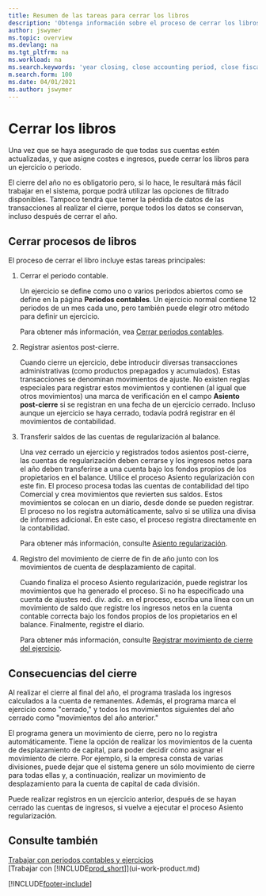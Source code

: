 ```yaml
---
title: Resumen de las tareas para cerrar los libros
description: 'Obtenga información sobre el proceso de cerrar los libros de un ejercicio o periodo, y qué sucede después de cerrar al final de un ejercicio.'
author: jswymer
ms.topic: overview
ms.devlang: na
ms.tgt_pltfrm: na
ms.workload: na
ms.search.keywords: 'year closing, close accounting period, close fiscal year, bank account detailed trial balance'
m.search.form: 100
ms.date: 04/01/2021
ms.author: jswymer
---
```

# <a name="closing-the-books"></a>Cerrar los libros
Una vez que se haya asegurado de que todas sus cuentas estén actualizadas, y que asigne costes e ingresos, puede cerrar los libros para un ejercicio o periodo.

El cierre del año no es obligatorio pero, si lo hace, le resultará más fácil trabajar en el sistema, porque podrá utilizar las opciones de filtrado disponibles. Tampoco tendrá que temer la pérdida de datos de las transacciones al realizar el cierre, porque todos los datos se conservan, incluso después de cerrar el año.

## <a name="closing-book-process"></a>Cerrar procesos de libros
El proceso de cerrar el libro incluye estas tareas principales:

1. Cerrar el periodo contable.

    Un ejercicio se define como uno o varios periodos abiertos como se define en la página **Periodos contables**. Un ejercicio normal contiene 12 periodos de un mes cada uno, pero también puede elegir otro método para definir un ejercicio.

    Para obtener más información, vea [Cerrar periodos contables](year-close-account-periods.md).
2. Registrar asientos post-cierre.

    Cuando cierre un ejercicio, debe introducir diversas transacciones administrativas (como productos prepagados y acumulados). Estas transacciones se denominan movimientos de ajuste. No existen reglas especiales para registrar estos movimientos y contienen (al igual que otros movimientos) una marca de verificación en el campo **Asiento post-cierre** si se registran en una fecha de un ejercicio cerrado. Incluso aunque un ejercicio se haya cerrado, todavía podrá registrar en él movimientos de contabilidad.
3. Transferir saldos de las cuentas de regularización al balance.

    Una vez cerrado un ejercicio y registrados todos asientos post-cierre, las cuentas de regularización deben cerrarse y los ingresos netos para el año deben transferirse a una cuenta bajo los fondos propios de los propietarios en el balance. Utilice el proceso Asiento regularización con este fin. El proceso procesa todas las cuentas de contabilidad del tipo Comercial y crea movimientos que revierten sus saldos. Estos movimientos se colocan en un diario, desde donde se pueden registrar. El proceso no los registra automáticamente, salvo si se utiliza una divisa de informes adicional. En este caso, el proceso registra directamente en la contabilidad.

    Para obtener más información, consulte [Asiento regularización](year-close-income-statement.md).
4. Registro del movimiento de cierre de fin de año junto con los movimientos de cuenta de desplazamiento de capital.

    Cuando finaliza el proceso Asiento regularización, puede registrar los movimientos que ha generado el proceso. Si no ha especificado una cuenta de ajustes red. div. adic. en el proceso, escriba una línea con un movimiento de saldo que registre los ingresos netos en la cuenta contable correcta bajo los fondos propios de los propietarios en el balance. Finalmente, registre el diario.

    Para obtener más información, consulte [Registrar movimiento de cierre del ejercicio](year-how-post-year-end-close-entry.md).

## <a name="what-happens-when-you-close"></a>Consecuencias del cierre
Al realizar el cierre al final del año, el programa traslada los ingresos calculados a la cuenta de remanentes. Además, el programa marca el ejercicio como "cerrado," y todos los movimientos siguientes del año cerrado como "movimientos del año anterior."

El programa genera un movimiento de cierre, pero no lo registra automáticamente. Tiene la opción de realizar los movimientos de la cuenta de desplazamiento de capital, para poder decidir cómo asignar el movimiento de cierre. Por ejemplo, si la empresa consta de varias divisiones, puede dejar que el sistema genere un sólo movimiento de cierre para todas ellas y, a continuación, realizar un movimiento de desplazamiento para la cuenta de capital de cada división.

Puede realizar registros en un ejercicio anterior, después de se hayan cerrado las cuentas de ingresos, si vuelve a ejecutar el proceso Asiento regularización.

## <a name="see-also"></a>Consulte también

[Trabajar con periodos contables y ejercicios](finance-accounting-periods-and-fiscal-years.md)  
[Trabajar con [!INCLUDE[prod_short](includes/prod_short.md)]](ui-work-product.md)


[!INCLUDE[footer-include](includes/footer-banner.md)]
